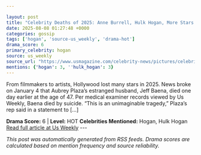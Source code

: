 ```yaml
---

layout: post
title: "Celebrity Deaths of 2025: Anne Burrell, Hulk Hogan, More Stars We’ve Lost"
date: 2025-08-08 01:27:48 +0000
categories: gossip
tags: ['hogan', 'source-us_weekly', 'drama-hot']
drama_score: 6
primary_celebrity: hogan
source: us_weekly
source_url: "https://www.usmagazine.com/celebrity-news/pictures/celebrity-deaths-of-2025-stars-weve-lost-this-year/"
mentions: {'hogan': 3, ''hulk_hogan': 3}
---
```


From filmmakers to artists, Hollywood lost many stars in 2025. News broke on January 4 that Aubrey Plaza’s estranged husband, Jeff Baena, died one day earlier at the age of 47. Per medical examiner records viewed by Us Weekly, Baena died by suicide. “This is an unimaginable tragedy,” Plaza’s rep said in a statement to […]

**Drama Score:** 6 | **Level:** HOT **Celebrities Mentioned:** Hogan, Hulk Hogan [Read full article at Us Weekly](https://www.usmagazine.com/celebrity-news/pictures/celebrity-deaths-of-2025-stars-weve-lost-this-year/) --- 

*This post was automatically generated from RSS feeds. Drama scores are calculated based on mention frequency and source reliability.*